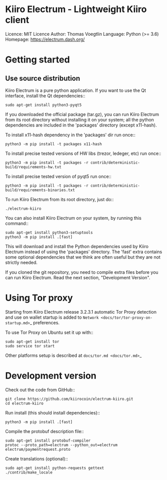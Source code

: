Kiiro Electrum - Lightweight Kiiro client
=====================================

  Licence: MIT Licence
  Author: Thomas Voegtlin
  Language: Python (>= 3.6)
  Homepage: https://electrum.dash.org/


Getting started
===============


Use source distribution
-----------------------

Kiiro Electrum is a pure python application. If you want to use the
Qt interface, install the Qt dependencies::

    sudo apt-get install python3-pyqt5

If you downloaded the official package (tar.gz), you can run
Kiiro Electrum from its root directory without installing it on your
system; all the python dependencies are included in the 'packages'
directory (except x11-hash).

To install x11-hash dependency in the 'packages' dir run once::

    python3 -m pip install -t packages x11-hash

To install precise tested versions of HW libs (trezor, ledeger, etc) run once::

    python3 -m pip install -t packages -r contrib/deterministic-build/requirements-hw.txt

To install precise tested version of pyqt5 run once::

    python3 -m pip install -t packages -r contrib/deterministic-build/requirements-binaries.txt

To run Kiiro Electrum from its root directory, just do::

    ./electrum-kiiro

You can also install Kiiro Electrum on your system, by running this command::

    sudo apt-get install python3-setuptools
    python3 -m pip install .[fast]

This will download and install the Python dependencies used by
Kiiro Electrum instead of using the 'packages' directory.
The 'fast' extra contains some optional dependencies that we think
are often useful but they are not strictly needed.

If you cloned the git repository, you need to compile extra files
before you can run Kiiro Electrum. Read the next section, "Development
Version".


Using Tor proxy
===============

Starting from Kiiro Electrum release 3.2.3.1 automatic Tor Proxy
detection and use on wallet startup is added to
`Network <docs/tor/tor-proxy-on-startup.md>`_ preferences.

To use Tor Proxy on Ubuntu set it up with::

    sudo apt-get install tor
    sudo service tor start

Other platforms setup is described at `docs/tor.md <docs/tor.md>`_

Development version
===================

Check out the code from GitHub::

    git clone https://github.com/kiirocoin/electrum-kiiro.git
    cd electrum-kiiro

Run install (this should install dependencies)::

    python3 -m pip install .[fast]


Compile the protobuf description file::

    sudo apt-get install protobuf-compiler
    protoc --proto_path=electrum --python_out=electrum electrum/paymentrequest.proto

Create translations (optional)::

    sudo apt-get install python-requests gettext
    ./contrib/make_locale
